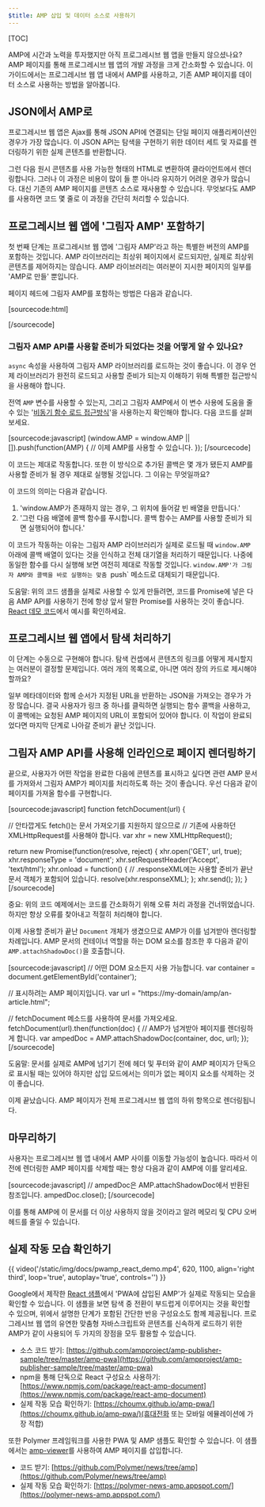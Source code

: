 ```yaml
---
$title: AMP 삽입 및 데이터 소스로 사용하기
---
```

[TOC]

AMP에 시간과 노력을 투자했지만 아직 프로그레시브 웹 앱을 만들지 않으셨나요? AMP 페이지를 통해 프로그레시브 웹 앱의 개발 과정을 크게 간소화할 수 있습니다. 이 가이드에서는 프로그레시브 웹 앱 내에서 AMP를 사용하고, 기존 AMP 페이지를 데이터 소스로 사용하는 방법을 알아봅니다.

## JSON에서 AMP로

프로그레시브 웹 앱은 Ajax를 통해 JSON API에 연결되는 단일 페이지 애플리케이션인 경우가 가장 많습니다. 이 JSON API는 탐색을 구현하기 위한 데이터 세트 및 자료를 렌더링하기 위한 실제 콘텐츠를 반환합니다.

그런 다음 원시 콘텐츠를 사용 가능한 형태의 HTML로 변환하여 클라이언트에서 렌더링합니다. 그러나 이 과정은 비용이 많이 들 뿐 아니라 유지하기 어려운 경우가 많습니다. 대신 기존의 AMP 페이지를 콘텐츠 소스로 재사용할 수 있습니다. 무엇보다도 AMP를 사용하면 코드 몇 줄로 이 과정을 간단히 처리할 수 있습니다.

##  프로그레시브 웹 앱에 '그림자 AMP' 포함하기

첫 번째 단계는 프로그레시브 웹 앱에 '그림자 AMP'라고 하는 특별한 버전의 AMP를 포함하는 것입니다. AMP 라이브러리는 최상위 페이지에서 로드되지만, 실제로 최상위 콘텐츠를 제어하지는 않습니다. AMP 라이브러리는 여러분이 지시한 페이지의 일부를 'AMP로 만들' 뿐입니다.

페이지 헤드에 그림자 AMP를 포함하는 방법은 다음과 같습니다.

[sourcecode:html]
<!-- AMP-with-Shadow-DOM 런타임 라이브러리를 비동기적으로 로드합니다. -->
<script async src="https://cdn.ampproject.org/shadow-v0.js"></script>
[/sourcecode]

### 그림자 AMP API를 사용할 준비가 되었다는 것을 어떻게 알 수 있나요?

`async` 속성을 사용하여 그림자 AMP 라이브러리를 로드하는 것이 좋습니다. 이 경우 언제 라이브러리가 완전히 로드되고 사용할 준비가 되는지 이해하기 위해 특별한 접근방식을 사용해야 합니다.

전역 `AMP` 변수를 사용할 수 있는지, 그리고 그림자 AMP에서 이 변수 사용에 도움을 줄 수 있는 '[비동기 함수 로드 접근방식](http://mrcoles.com/blog/google-analytics-asynchronous-tracking-how-it-work/)'을 사용하는지 확인해야 합니다. 다음 코드를 살펴보세요.

[sourcecode:javascript]
(window.AMP = window.AMP || []).push(function(AMP) {
  // 이제 AMP를 사용할 수 있습니다.
});
[/sourcecode]

이 코드는 제대로 작동합니다. 또한 이 방식으로 추가된 콜백은 몇 개가 됐든지 AMP를 사용할 준비가 될 경우 제대로 실행될 것입니다. 그 이유는 무엇일까요?

이 코드의 의미는 다음과 같습니다.

  1. 'window.AMP가 존재하지 않는 경우, 그 위치에 들어갈 빈 배열을 만듭니다.'
  1. '그런 다음 배열에 콜백 함수를 푸시합니다. 콜백 함수는 AMP를 사용할 준비가 되면 실행되어야 합니다.'

이 코드가 작동하는 이유는 그림자 AMP 라이브러리가 실제로 로드될 때 `window.AMP` 아래에 콜백 배열이 있다는 것을 인식하고 전체 대기열을 처리하기 때문입니다. 나중에 동일한 함수를 다시 실행해 보면 여전히 제대로 작동할 것입니다. `window.AMP'가 그림자 AMP와 콜백을 바로 실행하는 맞춤 `push` 메소드로 대체되기 때문입니다.

도움말: 위의 코드 샘플을 실제로 사용할 수 있게 만들려면, 코드를 Promise에 넣은 다음 AMP API를 사용하기 전에 항상 앞서 말한 Promise를 사용하는 것이 좋습니다. [React 데모 코드](https://github.com/ampproject/amp-publisher-sample/blob/master/amp-pwa/src/components/amp-document/amp-document.js#L20)에서 예시를 확인하세요.

## 프로그레시브 웹 앱에서 탐색 처리하기

이 단계는 수동으로 구현해야 합니다. 탐색 컨셉에서 콘텐츠의 링크를 어떻게 제시할지는 여러분이 결정할 문제입니다. 여러 개의 목록으로, 아니면 여러 장의 카드로 제시해야 할까요?

일부 메타데이터와 함께 순서가 지정된 URL을 반환하는 JSON을 가져오는 경우가 가장 많습니다. 결국 사용자가 링크 중 하나를 클릭하면 실행되는 함수 콜백을 사용하고, 이 콜백에는 요청된 AMP 페이지의 URL이 포함되어 있어야 합니다. 이 작업이 완료되었다면 마지막 단계로 나아갈 준비가 끝난 것입니다.

## 그림자 AMP API를 사용해 인라인으로 페이지 렌더링하기

끝으로, 사용자가 어떤 작업을 완료한 다음에 콘텐츠를 표시하고 싶다면 관련 AMP 문서를 가져와서 그림자 AMP가 페이지를 처리하도록 하는 것이 좋습니다. 우선 다음과 같이 페이지를 가져올 함수를 구현합니다.

[sourcecode:javascript]
function fetchDocument(url) {

  // 안타깝게도 fetch()는 문서 가져오기를 지원하지 않으므로
  // 기존에 사용하던 XMLHttpRequest를 사용해야 합니다.
  var xhr = new XMLHttpRequest();

  return new Promise(function(resolve, reject) {
    xhr.open('GET', url, true);
    xhr.responseType = 'document';
    xhr.setRequestHeader('Accept', 'text/html');
    xhr.onload = function() {
      // .responseXML에는 사용할 준비가 끝난 문서 객체가 포함되어 있습니다.
      resolve(xhr.responseXML);
    };
    xhr.send();
  });
}
[/sourcecode]

중요: 위의 코드 예제에서는 코드를 간소화하기 위해 오류 처리 과정을 건너뛰었습니다. 하지만 항상 오류를 찾아내고 적절히 처리해야 합니다.

이제 사용할 준비가 끝난 `Document` 개체가 생겼으므로 AMP가 이를 넘겨받아 렌더링할 차례입니다. AMP 문서의 컨테이너 역할을 하는 DOM 요소를 참조한 후 다음과 같이 `AMP.attachShadowDoc()`을 호출합니다.

[sourcecode:javascript]
// 어떤 DOM 요소든지 사용 가능합니다.
var container = document.getElementById('container');

// 표시하려는 AMP 페이지입니다.
var url = "https://my-domain/amp/an-article.html";

// fetchDocument 메소드를 사용하여 문서를 가져오세요.
fetchDocument(url).then(function(doc) {
  // AMP가 넘겨받아 페이지를 렌더링하게 합니다.
  var ampedDoc = AMP.attachShadowDoc(container, doc, url);
});
[/sourcecode]

도움말: 문서를 실제로 AMP에 넘기기 전에 헤더 및 푸터와 같이 AMP 페이지가 단독으로 표시될 때는 있어야 하지만 삽입 모드에서는 의미가 없는 페이지 요소를 삭제하는 것이 좋습니다.

이제 끝났습니다. AMP 페이지가 전체 프로그레시브 웹 앱의 하위 항목으로 렌더링됩니다.

## 마무리하기

사용자는 프로그레시브 웹 앱 내에서 AMP 사이를 이동할 가능성이 높습니다. 따라서 이전에 렌더링한 AMP 페이지를 삭제할 때는 항상 다음과 같이 AMP에 이를 알리세요.

[sourcecode:javascript]
// ampedDoc은 AMP.attachShadowDoc에서 반환된 참조입니다.
ampedDoc.close();
[/sourcecode]

이를 통해 AMP에 이 문서를 더 이상 사용하지 않을 것이라고 알려 메모리 및 CPU 오버헤드를 줄일 수 있습니다.

## 실제 작동 모습 확인하기

{{ video('/static/img/docs/pwamp_react_demo.mp4', 620, 1100, align='right third', loop='true', autoplay='true', controls='') }}

Google에서 제작한 [React 샘플](https://github.com/ampproject/amp-publisher-sample/tree/master/amp-pwa)에서 'PWA에 삽입된 AMP'가 실제로 작동되는 모습을 확인할 수 있습니다. 이 샘플을 보면 탐색 중 전환이 부드럽게 이루어지는 것을 확인할 수 있으며, 위에서 설명한 단계가 포함된 간단한 반응 구성요소도 함께 제공됩니다. 프로그레시브 웹 앱의 유연한 맞춤형 자바스크립트와 콘텐츠를 신속하게 로드하기 위한 AMP가 같이 사용되어 두 가지의 장점을 모두 활용할 수 있습니다.

* 소스 코드 받기: [https://github.com/ampproject/amp-publisher-sample/tree/master/amp-pwa](https://github.com/ampproject/amp-publisher-sample/tree/master/amp-pwa)
* npm을 통해 단독으로 React 구성요소 사용하기: [https://www.npmjs.com/package/react-amp-document](https://www.npmjs.com/package/react-amp-document)
* 실제 작동 모습 확인하기: [https://choumx.github.io/amp-pwa/](https://choumx.github.io/amp-pwa/)(휴대전화 또는 모바일 에뮬레이션에 가장 적합)

또한 Polymer 프레임워크를 사용한 PWA 및 AMP 샘플도 확인할 수 있습니다. 이 샘플에서는 [amp-viewer](https://github.com/PolymerLabs/amp-viewer/)를 사용하여 AMP 페이지를 삽입합니다.

* 코드 받기: [https://github.com/Polymer/news/tree/amp](https://github.com/Polymer/news/tree/amp)
* 실제 작동 모습 확인하기: [https://polymer-news-amp.appspot.com/](https://polymer-news-amp.appspot.com/)


